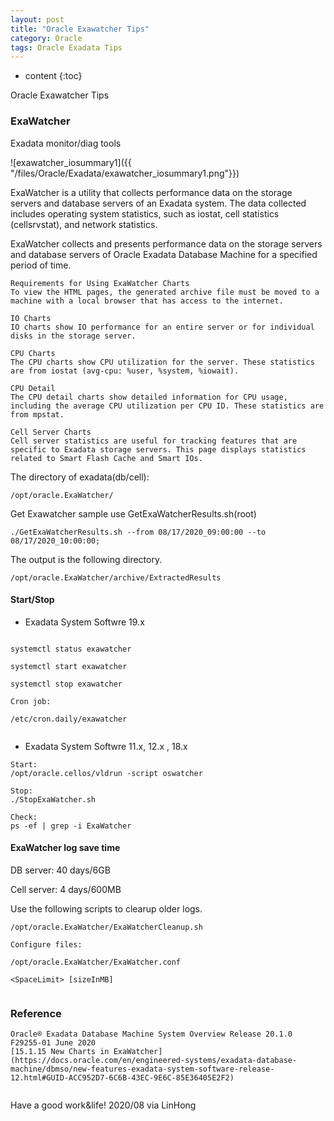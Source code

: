 ```yaml
---
layout: post
title: "Oracle Exawatcher Tips"
category: Oracle
tags: Oracle Exadata Tips 
---
```


* content
{:toc}

Oracle Exawatcher Tips



### ExaWatcher

Exadata monitor/diag tools

![exawatcher_iosummary1]({{ "/files/Oracle/Exadata/exawatcher_iosummary1.png"}})

ExaWatcher is a utility that collects performance data on the storage servers and database servers of an Exadata system. The data collected includes operating system statistics, such as iostat, cell statistics (cellsrvstat), and network statistics.

ExaWatcher collects and presents performance data on the storage servers and database servers of Oracle Exadata Database Machine for a specified period of time. 
```
Requirements for Using ExaWatcher Charts
To view the HTML pages, the generated archive file must be moved to a machine with a local browser that has access to the internet.

IO Charts
IO charts show IO performance for an entire server or for individual disks in the storage server.

CPU Charts
The CPU charts show CPU utilization for the server. These statistics are from iostat (avg-cpu: %user, %system, %iowait).

CPU Detail
The CPU detail charts show detailed information for CPU usage, including the average CPU utilization per CPU ID. These statistics are from mpstat.

Cell Server Charts
Cell server statistics are useful for tracking features that are specific to Exadata storage servers. This page displays statistics related to Smart Flash Cache and Smart IOs. 
```

The directory of exadata(db/cell):

```
/opt/oracle.ExaWatcher/
```

Get Exawatcher sample use GetExaWatcherResults.sh(root)

```
./GetExaWatcherResults.sh --from 08/17/2020_09:00:00 --to 08/17/2020_10:00:00; 
```
The output is the following directory.
```
/opt/oracle.ExaWatcher/archive/ExtractedResults
```

#### Start/Stop


- Exadata System Softwre 19.x

```shell

systemctl status exawatcher 

systemctl start exawatcher 

systemctl stop exawatcher 

Cron job:

/etc/cron.daily/exawatcher


```

- Exadata System Softwre 11.x, 12.x , 18.x

```
Start:
/opt/oracle.cellos/vldrun -script oswatcher

Stop:
./StopExaWatcher.sh

Check:
ps -ef | grep -i ExaWatcher

```

#### ExaWatcher log save time

DB server: 40 days/6GB

Cell server: 4 days/600MB

Use the following scripts to clearup older logs.

```shell
/opt/oracle.ExaWatcher/ExaWatcherCleanup.sh

Configure files:

/opt/oracle.ExaWatcher/ExaWatcher.conf

<SpaceLimit> [sizeInMB]


```


### Reference

```
Oracle® Exadata Database Machine System Overview Release 20.1.0 F29255-01 June 2020
[15.1.15 New Charts in ExaWatcher](https://docs.oracle.com/en/engineered-systems/exadata-database-machine/dbmso/new-features-exadata-system-software-release-12.html#GUID-ACC952D7-6C6B-43EC-9E6C-85E36405E2F2)


```










Have a good work&life! 2020/08 via LinHong


